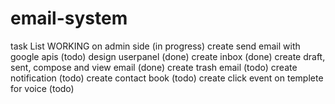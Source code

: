 # email-system
task List
WORKING on admin side (in progress)
create send email with google apis (todo)
design userpanel (done)
create inbox (done)
create draft, sent, compose and view email (done)
create trash email (todo)
create notification (todo)
create contact book (todo)
create click event on templete for voice (todo)
